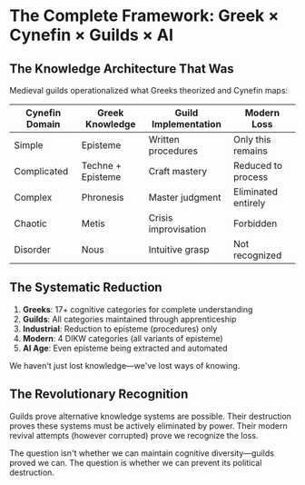 # The Complete Framework: Greek × Cynefin × Guilds × AI

## The Knowledge Architecture That Was

Medieval guilds operationalized what Greeks theorized and Cynefin maps:

| Cynefin Domain | Greek Knowledge | Guild Implementation | Modern Loss |
|----------------|-----------------|---------------------|-------------|
| Simple | Episteme | Written procedures | Only this remains |
| Complicated | Techne + Episteme | Craft mastery | Reduced to process |
| Complex | Phronesis | Master judgment | Eliminated entirely |
| Chaotic | Metis | Crisis improvisation | Forbidden |
| Disorder | Nous | Intuitive grasp | Not recognized |

## The Systematic Reduction

1. **Greeks**: 17+ cognitive categories for complete understanding
2. **Guilds**: All categories maintained through apprenticeship
3. **Industrial**: Reduction to episteme (procedures) only
4. **Modern**: 4 DIKW categories (all variants of episteme)
5. **AI Age**: Even episteme being extracted and automated

We haven't just lost knowledge—we've lost ways of knowing.

## The Revolutionary Recognition

Guilds prove alternative knowledge systems are possible. Their destruction proves these systems must be actively eliminated by power. Their modern revival attempts (however corrupted) prove we recognize the loss.

The question isn't whether we can maintain cognitive diversity—guilds proved we can. The question is whether we can prevent its political destruction.